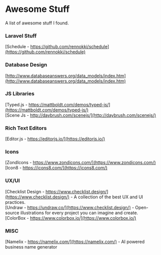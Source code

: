 # Awesome Stuff
A list of awesome stuff I found.

### Laravel Stuff
[Schedule - https://github.com/rennokki/schedule](https://github.com/rennokki/schedule)

### Database Design
[http://www.databaseanswers.org/data_models/index.htm](http://www.databaseanswers.org/data_models/index.htm)  

### JS Libraries 
[Typed.js - https://mattboldt.com/demos/typed-js/](https://mattboldt.com/demos/typed-js/)  
[Scene Js - http://daybrush.com/scenejs/](http://daybrush.com/scenejs/)  

### Rich Text Editors
[Editor.js - https://editorjs.io/](https://editorjs.io/)

### Icons
[ZondIcons - https://www.zondicons.com/](https://www.zondicons.com/)
[Icon8 - https://icons8.com/](https://icons8.com/)

### UX/UI
[Checklist Design - https://www.checklist.design/](https://www.checklist.design/) - A collection of the best UX and UI practices.  
[Undraw - https://undraw.co/](https://www.checklist.design/) - Open-source illustrations for every project you can imagine and create.  
[ColorBox - https://www.colorbox.io/](https://www.colorbox.io/)

### MISC
[Namelix - https://namelix.com/](https://namelix.com/) - AI powered business name generator
